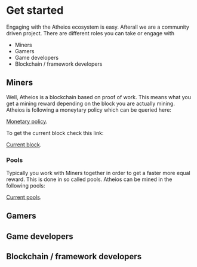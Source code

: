 # Get started

Engaging with the Atheios ecosystem is easy. Afterall we are a community driven
project. There are different roles you can take or engage with

* Miners
* Gamers
* Game developers
* Blockchain / framework developers

## Miners
Well, Atheios is a blockchain based on proof of work. This means what you get a 
mining reward depending on the block you are actually mining. Atheios is following 
a moneytary policy which can be queried here:

[Monetary policy](https://api.atheios.org/api/getMonetaryPolicy). 

To get the current block check this link:

[Current block](https://api.atheios.org/api/getBlockNumber). 

### Pools
Typically you work with Miners together in order to get a faster more equal reward.
This is done in so called pools. Atheios can be mined in the following pools:

[Current pools](https://www.atheios.org/#miningpools). 

## Gamers

## Game developers

## Blockchain / framework developers
